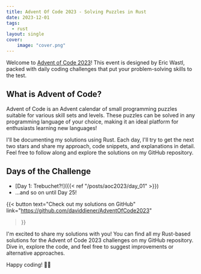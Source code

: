 ```yaml
---
title: Advent Of Code 2023 - Solving Puzzles in Rust
date: 2023-12-01
tags:
  - rust
layout: single
cover:
    image: "cover.png"
---
```


Welcome to [Advent of Code 2023](https://adventofcode.com/)! This event is designed by Eric Wastl, packed with daily coding challenges that put your problem-solving skills to the test.

## What is Advent of Code?

Advent of Code is an Advent calendar of small programming puzzles suitable for various skill sets and levels. These puzzles can be solved in any programming language of your choice, making it an ideal platform for enthusiasts learning new languages!

I'll be documenting my solutions using Rust. Each day, I'll try to get the next two stars and share my approach, code snippets, and explanations in detail. Feel free to follow along and explore the solutions on my GitHub repository.

## Days of the Challenge

- [Day 1: Trebuchet?!]({{< ref "/posts/aoc2023/day_01" >}})
- ...and so on until Day 25!

{{< button
text="Check out my solutions on GitHub" 
link="https://github.com/daviddiener/AdventOfCode2023" 
>}}

I'm excited to share my solutions with you! You can find all my Rust-based solutions for the Advent of Code 2023 challenges on my GitHub repository. Dive in, explore the code, and feel free to suggest improvements or alternative approaches.

Happy coding! 🎄✨